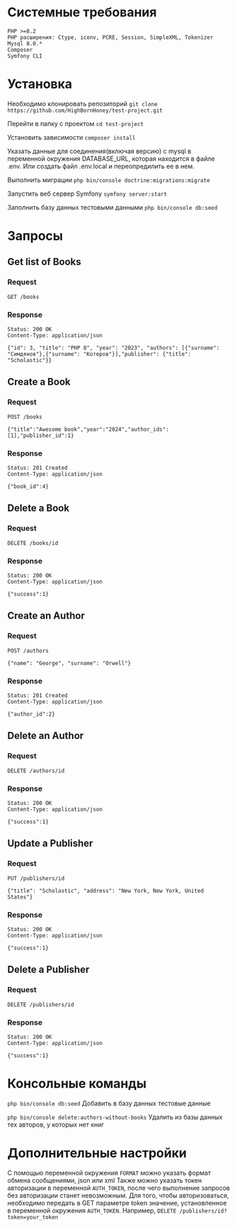 # Системные требования
    PHP >=8.2
    PHP расширения: Ctype, iconv, PCRE, Session, SimpleXML, Tokenizer
    Mysql 8.0.*
    Composer
    Symfony CLI

# Установка
Необходимо клонировать репозиторий `git clone https://github.com/HighBornHoney/test-project.git`

Перейти в папку с проектом `cd test-project`

Установить зависимости `composer install`

Указать данные для соединения(включая версию) с mysql в переменной окружения DATABASE_URL, которая находится в файле .env. Или создать файл .env.local и переопредилить ее в нем.

Выполнить миграции
`php bin/console doctrine:migrations:migrate`

Запустить веб сервер Symfony
`symfony server:start`

Заполнить базу данных тестовыми данными
`php bin/console db:seed`

# Запросы

## Get list of Books

### Request

`GET /books`

### Response

    Status: 200 OK
    Content-Type: application/json

    {"id": 3, "title": "PHP 8", "year": "2023", "authors": [{"surname": "Симдянов"},{"surname": "Котеров"}],"publisher": {"title": "Scholastic"}}

## Create a Book

### Request

`POST /books`

    {"title":"Awesome book","year":"2024","author_ids":[1],"publisher_id":1}

### Response

    Status: 201 Created
    Content-Type: application/json

    {"book_id":4}

## Delete a Book

### Request

`DELETE /books/id`

### Response

    Status: 200 OK
    Content-Type: application/json

    {"success":1}

## Create an Author

### Request

`POST /authors`

    {"name": "George", "surname": "Orwell"}

### Response

    Status: 201 Created
    Content-Type: application/json

    {"author_id":2}

## Delete an Author

### Request

`DELETE /authors/id`

### Response

    Status: 200 OK
    Content-Type: application/json

    {"success":1}

## Update a Publisher

### Request

`PUT /publishers/id`

    {"title": "Scholastic", "address": "New York, New York, United States"}

### Response

    Status: 200 OK
    Content-Type: application/json

    {"success":1}

## Delete a Publisher

### Request

`DELETE /publishers/id`

### Response

    Status: 200 OK
    Content-Type: application/json

    {"success":1}
    
# Консольные команды

`php bin/console db:seed` Добавить в базу данных тестовые данные

`php bin/console delete:authors-without-books` Удалить из базы данных тех авторов, у которых нет книг

# Дополнительные настройки

С помощью переменной окружения `FORMAT` можно указать формат обмена сообщениями, json или xml
Также можно указать токен авторизации в переменной `AUTH_TOKEN`, после чего выполнение запросов без авторизации станет невозможным.
Для того, чтобы авторизоваться, необходимо передать в GET параметре token значение, установленное в переменной окружения `AUTH_TOKEN`.
Например, `DELETE /publishers/id?token=your_token`